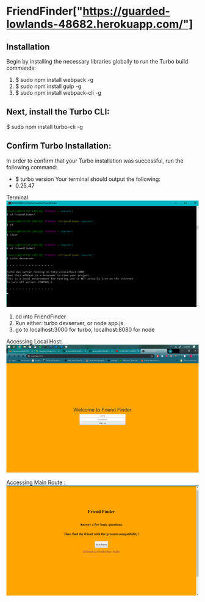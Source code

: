 # FriendFinder["https://guarded-lowlands-48682.herokuapp.com/"]

## Installation
  Begin by installing the necessary libraries globally to run the Turbo build commands:

  1. $ sudo npm install webpack -g
  2. $ sudo npm install gulp -g
  3. $ sudo npm install webpack-cli -g

## Next, install the Turbo CLI:

  $ sudo npm install turbo-cli -g

## Confirm Turbo Installation:
  In order to confirm that your Turbo installation was successful, run the following command:
  - $ turbo version 
  Your terminal should output the following: 
  -  0.25.47 

Terminal:
   ![Terminal Screenshot](https://github.com/jpimentel45/FriendFinder/blob/master/app/public/images/terminal.png "Logo Title Text 1")
   1. cd into FriendFinder
   2. Run either: turbo devserver, or node app.js
   3. go to localhost:3000 for turbo, localhost:8080 for node
   
   
Accessing Local Host:
   ![local host Screenshot](https://github.com/jpimentel45/FriendFinder/blob/master/app/public/images/main.png "Logo Title Text 1")


Accessing Main Route :
   ![main route Screenshot](https://github.com/jpimentel45/FriendFinder/blob/master/app/public/images/home.png "Logo Title Text 1")


   
   
